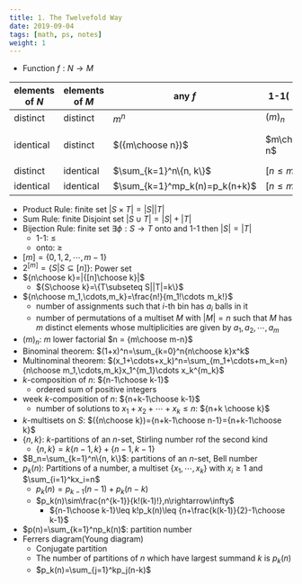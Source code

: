 ```yaml
---
title: 1. The Twelvefold Way
date: 2019-09-04
tags: [math, ps, notes]
weight: 1
---
```


* Function $f:N\rightarrow M$

| elements of $N$ | elements of $M$ | any $f$                       | 1-1($\leq 1$) | on-to($\geq 1$)    |
| --------------- | --------------- | ----------------------------- | ------------- | ------------------ |
| distinct        | distinct        | $m^n$                         | $(m)_n$       | $m!\{n,m\}$        |
| identical       | distinct        | $({m\choose n})$              | $m\choose n$  | ${m-1\choose n-1}$ |
| distinct        | identical       | $\sum_{k=1}^n\{n, k\}$        | $[n\leq m]$   | $\{n , m\}$        |
| identical       | identical       | $\sum_{k=1}^mp_k(n)=p_k(n+k)$ | $[n\leq m]$   | $p_m(n)$           |

<!--more-->

* Product Rule: finite set $|S\times T|=|S||T|$
* Sum Rule: finite Disjoint set $|S\cup T|=|S|+|T|$
* Bijection Rule: finite set $\exists\phi:S\rightarrow T$ onto and 1-1 then $|S|=|T|$
  * 1-1: $\leq$
  * onto: $\geq$
* $[m] = \{0,1,2,\cdots,m-1\}$
* $2^{[m]}=\{S|S\subseteq [n]\}$: Power set
* ${n\choose k}=|{[n]\choose k}|$
  * ${S\choose k}=\{T\subseteq S||T|=k\}$
* ${n\choose m_1,\cdots,m_k}=\frac{n!}{m_1!\cdots m_k!}$
  * number of assignments such that $i$-th bin has $a_i$ balls in it
  * number of permutations of a multiset $M$ with $|M|=n$ such that $M$ has $m$  distinct elements whose multiplicities are given by $a_1,a_2,\cdots,a_m$
* $(m)_n$: $m$ lower factorial $n = {m\choose m-n}$
* Binominal theorem: $(1+x)^n=\sum_{k=0}^n{n\choose k}x^k$
* Multinominal theorem: $(x_1+\cdots+x_k)^n=\sum_{m_1+\cdots+m_k=n}{n\choose m_1,\cdots,m_k}x_1^{m_1}\cdots x_k^{m_k}$
* $k$-composition of $n$: ${n-1\choose k-1}$
  * ordered sum of positive integers
* week $k$-composition of $n$: ${n+k-1\choose k-1}$
  * number of solutions to $x_1+x_2+\cdots+x_k\leq n$: ${n+k \choose k}$
* $k$-multisets on $S$: $({n\choose k})={n+k-1\choose n-1}={n+k-1\choose k}$
* $\{n , k\}$: $k$-partitions of an $n$-set, Stirling number rof the second kind
   * $\{n , k\}=k\{n-1 , k\}+\{n-1 , k-1\}$
* $B_n=\sum_{k=1}^n\{n, k\}$: partitions of an $n$-set, Bell number
* $p_k(n)$: Partitions of a number, a multiset $\{x_1,\cdots,x_k\}$ with $x_i\geq 1$ and $\sum_{i=1}^kx_i=n$
   * $p_k(n)=p_{k-1}(n-1)+p_k(n-k)$
   * $p_k(n)\sim\frac{n^{k-1}}{k!(k-1)!},n\rightarrow\infty$
     * ${n-1\choose k-1}\leq k!p_k(n)\leq {n+\frac{k(k-1)}{2}-1\choose k-1}$
* $p(n)=\sum_{k=1}^np_k(n)$: partition number
* Ferrers diagram(Young diagram)
   * Conjugate partition
   * The number of partitions of $n$ which have largest summand $k$ is $p_k(n)$
   * $p_k(n)=\sum_{j=1}^kp_j(n-k)$